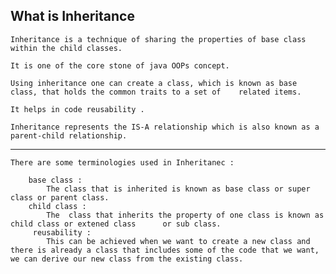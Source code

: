 What is Inheritance
-------------------
	Inheritance is a technique of sharing the properties of base class within the child classes.

	It is one of the core stone of java OOPs concept.

	Using inheritance one can create a class, which is known as base class, that holds the common traits to a set of 	related items.

	It helps in code reusability .

	Inheritance represents the IS-A relationship which is also known as a parent-child relationship.

_ _ _

	There are some terminologies used in Inheritanec :

	 	base class :
        	The class that is inherited is known as base class or super class or parent class.
	 	child class :
        	The  class that inherits the property of one class is known as child class or extened class 	 or sub class.
         reusability :
         	This can be achieved when we want to create a new class and there is already a class that includes some of the code that we want, we can derive our new class from the existing class.

